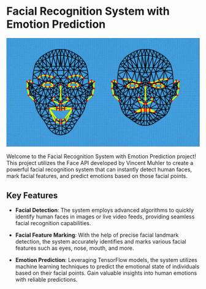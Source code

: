 # Facial Recognition System with Emotion Prediction

![ Facial Recognition System with Emotion Prediction](https://raw.githubusercontent.com/ARH-MNAJS/Facial-Recoginition-System-with-Emotion-Prediction/main/facial_recognition_system.png)

Welcome to the Facial Recognition System with Emotion Prediction project! This project utilizes the Face API developed by Vincent Muhler to create a powerful facial recognition system that can instantly detect human faces, mark facial features, and predict emotions based on those facial points.

## Key Features

- **Facial Detection**: The system employs advanced algorithms to quickly identify human faces in images or live video feeds, providing seamless facial recognition capabilities.

- **Facial Feature Marking**: With the help of precise facial landmark detection, the system accurately identifies and marks various facial features such as eyes, nose, mouth, and more.

- **Emotion Prediction**: Leveraging TensorFlow models, the system utilizes machine learning techniques to predict the emotional state of individuals based on their facial points. Gain valuable insights into human emotions with reliable predictions.
